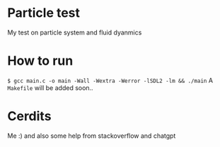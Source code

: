# Particle test
My test on particle system and fluid dyanmics
# How to run
`$ gcc main.c -o main -Wall -Wextra -Werror -lSDL2 -lm && ./main`
A `Makefile` will be added soon..
# Cerdits
Me :) and also some help from stackoverflow and chatgpt
